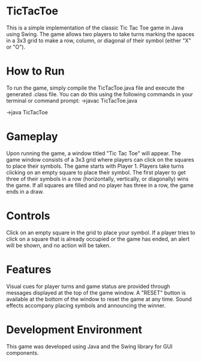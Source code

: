 # TicTacToe
This is a simple implementation of the classic Tic Tac Toe game in Java using Swing. The game allows two players to take turns marking the spaces in a 3x3 grid to make a row, column, or diagonal of their symbol (either "X" or "O").

# How to Run
To run the game, simply compile the TicTacToe.java file and execute the generated .class file. You can do this using the following commands in your terminal or command prompt:
->javac TicTacToe.java

->java TicTacToe

# Gameplay
Upon running the game, a window titled "Tic Tac Toe" will appear. The game window consists of a 3x3 grid where players can click on the squares to place their symbols.
The game starts with Player 1. Players take turns clicking on an empty square to place their symbol. The first player to get three of their symbols in a row (horizontally, vertically, or diagonally) wins the game. If all squares are filled and no player has three in a row, the game ends in a draw.

# Controls
Click on an empty square in the grid to place your symbol.
If a player tries to click on a square that is already occupied or the game has ended, an alert will be shown, and no action will be taken.

# Features
Visual cues for player turns and game status are provided through messages displayed at the top of the game window.
A "RESET" button is available at the bottom of the window to reset the game at any time.
Sound effects accompany placing symbols and announcing the winner.

# Development Environment
This game was developed using Java and the Swing library for GUI components.
